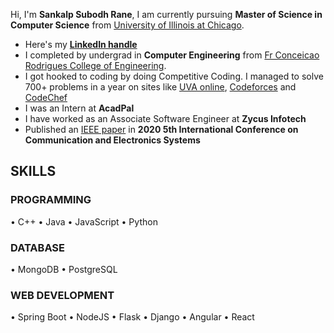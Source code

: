 Hi, I'm <b>Sankalp Subodh Rane</b>, I am currently pursuing <b>Master of Science in Computer Science</b> from [University of Illinois at Chicago](https://www.uic.edu/).
- Here's my [**LinkedIn handle** ](https://www.linkedin.com/in/sankalprane/)
- I completed by undergrad in <b>Computer Engineering</b> from [Fr Conceicao Rodrigues College of Engineering](http://www.frcrce.ac.in/).
- I got hooked to coding by doing Competitive Coding. I managed to solve 700+ problems in a year on sites like [UVA online](https://onlinejudge.org/index.php?option=com_onlinejudge&Itemid=15), [Codeforces](https://codeforces.com/profile/sankalprane) and [CodeChef](https://www.codechef.com/users/sankalprane) 
- I was an Intern at <b>AcadPal</b>
- I have worked as an Associate Software Engineer at <b>Zycus Infotech</b>
- Published an [IEEE paper](https://ieeexplore.ieee.org/document/9137891) in <b>2020 5th International Conference on Communication and Electronics Systems</b>



## SKILLS

### PROGRAMMING
•	C++ •  Java • JavaScript • Python

### DATABASE
•	MongoDB • PostgreSQL

### WEB DEVELOPMENT
•	Spring Boot • NodeJS • Flask • Django 
•	Angular • React
